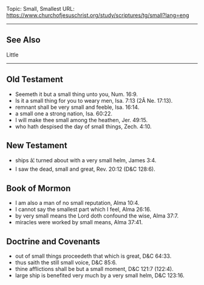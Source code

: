 Topic: Small, Smallest
URL: https://www.churchofjesuschrist.org/study/scriptures/tg/small?lang=eng

---

## See Also

Little

---

## Old Testament

- Seemeth it but a small thing unto you, Num. 16:9.
- Is it a small thing for you to weary men, Isa. 7:13 (2Â Ne. 17:13).
- remnant shall be very small and feeble, Isa. 16:14.
- a small one a strong nation, Isa. 60:22.
- I will make thee small among the heathen, Jer. 49:15.
- who hath despised the day of small things, Zech. 4:10.

## New Testament

- ships â¦ turned about with a very small helm, James 3:4.
- I saw the dead, small and great, Rev. 20:12 (D&C 128:6).

## Book of Mormon

- I am also a man of no small reputation, Alma 10:4.
- I cannot say the smallest part which I feel, Alma 26:16.
- by very small means the Lord doth confound the wise, Alma 37:7.
- miracles were worked by small means, Alma 37:41.

## Doctrine and Covenants

- out of small things proceedeth that which is great, D&C 64:33.
- thus saith the still small voice, D&C 85:6.
- thine afflictions shall be but a small moment, D&C 121:7 (122:4).
- large ship is benefited very much by a very small helm, D&C 123:16.

